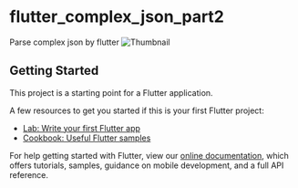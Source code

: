 # flutter_complex_json_part2
Parse complex json by flutter
![Thumbnail](https://user-images.githubusercontent.com/107117774/177198139-2e673367-056a-4390-ad2c-f6f30bb4329a.PNG)

## Getting Started

This project is a starting point for a Flutter application.

A few resources to get you started if this is your first Flutter project:

- [Lab: Write your first Flutter app](https://flutter.dev/docs/get-started/codelab)
- [Cookbook: Useful Flutter samples](https://flutter.dev/docs/cookbook)

For help getting started with Flutter, view our
[online documentation](https://flutter.dev/docs), which offers tutorials,
samples, guidance on mobile development, and a full API reference.
